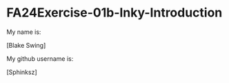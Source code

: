 # FA24Exercise-01b-Inky-Introduction

My name is:

[Blake Swing]

My github username is:

[Sphinksz]
